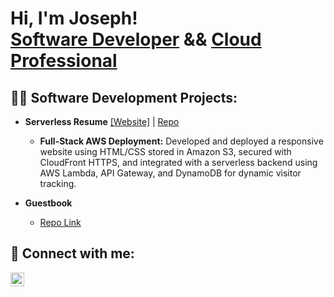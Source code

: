 <h1>Hi, I'm Joseph! <br/><a href="https://github.com/ShrillLight">Software Developer</a> && <a href="https://www.linkedin.com/in/josephclay99/">Cloud Professional</a>

<h2>👨‍💻 Software Development Projects:</h2>

- <b>Serverless Resume</b> <a href="devjrc.com">[Website]</a> | [Repo](https://github.com/ShrillLight/Serverless-Resume)
  - <b>Full-Stack AWS Deployment:</b> Developed and deployed a responsive website using HTML/CSS stored in Amazon S3, secured with CloudFront HTTPS, and integrated with a serverless backend using AWS Lambda, API Gateway, and DynamoDB for dynamic visitor tracking.
    
- <b>Guestbook</b>
  - [Repo Link](https://github.com/ShrillLight/guestbook)

<h2> 🤳 Connect with me:</h2>

[<img align="left" alt="Joseph | LinkedIn" width="22px" src="https://cdn.jsdelivr.net/npm/simple-icons@v3/icons/linkedin.svg" />][linkedin]

[linkedin]: https://linkedin.com/in/josephclay99/
